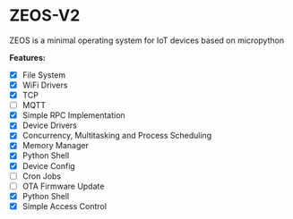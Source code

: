 # ZEOS-V2

ZEOS is a minimal operating system for IoT devices based on micropython

**Features:**
- [x] File System
- [x] WiFi Drivers
- [x] TCP
- [ ] MQTT
- [x] Simple RPC Implementation
- [x] Device Drivers
- [x] Concurrency, Multitasking and Process Scheduling
- [x] Memory Manager
- [x] Python Shell
- [x] Device Config
- [ ] Cron Jobs
- [ ] OTA Firmware Update
- [x] Python Shell
- [x] Simple Access Control

